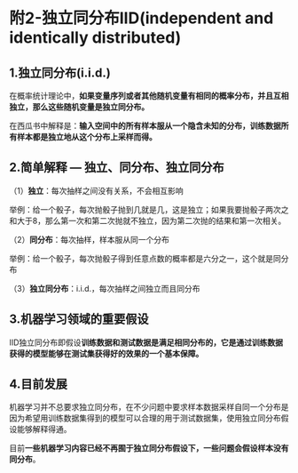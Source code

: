 # 附2-独立同分布IID(independent and identically distributed)

## 1.独立同分布(i.i.d.)

   在概率统计理论中，**如果变量序列或者其他随机变量有相同的概率分布，并且互相独立，那么这些随机变量是独立同分布。**

   在西瓜书中解释是：**输入空间中的所有样本服从一个隐含未知的分布，训练数据所有样本都是独立地从这个分布上采样而得。**

 

## 2.简单解释 — 独立、同分布、独立同分布

（1）**独立**：每次抽样之间没有关系，不会相互影响

举例：给一个骰子，每次抛骰子抛到几就是几，这是独立；如果我要抛骰子两次之和大于8，那么第一次和第二次抛就不独立，因为第二次抛的结果和第一次相关。

（2）**同分布**：每次抽样，样本服从同一个分布

举例：给一个骰子，每次抛骰子得到任意点数的概率都是六分之一，这个就是同分布

（3）**独立同分布**：i.i.d.，每次抽样之间独立而且同分布

 

## 3.机器学习领域的重要假设

IID独立同分布即假设**训练数据和测试数据是满足相同分布的，它是通过训练数据获得的模型能够在测试集获得好的效果的一个基本保障。**

 

## 4.目前发展

机器学习并不总要求独立同分布，在不少问题中要求样本数据采样自同一个分布是因为希望用训练数据集得到的模型可以合理的用于测试数据集，使用独立同分布假设能够解释得通。

目前**一些机器学习内容已经不再囿于独立同分布假设下，一些问题会假设样本没有同分布**。


